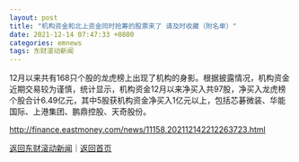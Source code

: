 ```yaml
---
layout: post
title: "机构资金和北上资金同时抢筹的股票来了 请及时收藏（附名单）"
date: 2021-12-14 07:47:33 +0800
categories: emnews
tags: 东财滚动新闻
---
```


12月以来共有168只个股的龙虎榜上出现了机构的身影。根据披露情况，机构资金近期交易较为谨慎，统计显示，机构资金12月以来净买入共97股，净买入龙虎榜个股合计6.49亿元，其中5股获机构资金净买入1亿元以上，包括芯碁微装、华能国际、上港集团、鹏鼎控股、天奇股份。

<http://finance.eastmoney.com/news/11158,202112142212263723.html>

[返回东财滚动新闻](//finews.withounder.com/emnews/)｜[返回首页](//finews.withounder.com/)